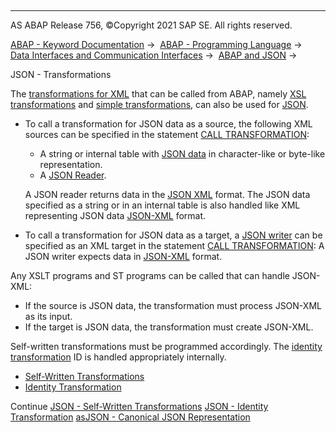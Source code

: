   

* * *

AS ABAP Release 756, ©Copyright 2021 SAP SE. All rights reserved.

[ABAP - Keyword Documentation](javascript:call_link\('abenabap.htm'\)) →  [ABAP - Programming Language](javascript:call_link\('abenabap_reference.htm'\)) →  [Data Interfaces and Communication Interfaces](javascript:call_link\('abenabap_data_communication.htm'\)) →  [ABAP and JSON](javascript:call_link\('abenabap_json.htm'\)) → 

JSON - Transformations

The [transformations for XML](javascript:call_link\('abenabap_xml_trafos.htm'\)) that can be called from ABAP, namely [XSL transformations](javascript:call_link\('abenxsl_transformation_glosry.htm'\) "Glossary Entry") and [simple transformations](javascript:call_link\('abensimple_transformation_glosry.htm'\) "Glossary Entry"), can also be used for [JSON](javascript:call_link\('abenjson_glosry.htm'\) "Glossary Entry").

-   To call a transformation for JSON data as a source, the following XML sources can be specified in the statement [CALL TRANSFORMATION](javascript:call_link\('abapcall_transformation.htm'\)):
    
    -   A string or internal table with [JSON data](javascript:call_link\('abenjson_oview.htm'\)) in character-like or byte-like representation.
    -   A [JSON Reader](javascript:call_link\('abenjson_reader_glosry.htm'\) "Glossary Entry").
    
    A JSON reader returns data in the [JSON XML](javascript:call_link\('abenjson_xml_glosry.htm'\) "Glossary Entry") format. The JSON data specified as a string or in an internal table is also handled like XML representing JSON data [JSON-XML](javascript:call_link\('abenjson_xml_glosry.htm'\) "Glossary Entry") format.
    
-   To call a transformation for JSON data as a target, a [JSON writer](javascript:call_link\('abenjson_writer_glosry.htm'\) "Glossary Entry") can be specified as an XML target in the statement [CALL TRANSFORMATION](javascript:call_link\('abapcall_transformation.htm'\)): A JSON writer expects data in [JSON-XML](javascript:call_link\('abenjson_xml_glosry.htm'\) "Glossary Entry") format.

Any XSLT programs and ST programs can be called that can handle JSON-XML:

-   If the source is JSON data, the transformation must process JSON-XML as its input.
-   If the target is JSON data, the transformation must create JSON-XML.

Self-written transformations must be programmed accordingly. The [identity transformation](javascript:call_link\('abenid_trafo_glosry.htm'\) "Glossary Entry") ID is handled appropriately internally.

-   [Self-Written Transformations](javascript:call_link\('abenabap_json_trafos_self.htm'\))
-   [Identity Transformation](javascript:call_link\('abenabap_json_trafo_id.htm'\))

Continue
[JSON - Self-Written Transformations](javascript:call_link\('abenabap_json_trafos_self.htm'\))
[JSON - Identity Transformation](javascript:call_link\('abenabap_json_trafo_id.htm'\))
[asJSON - Canonical JSON Representation](javascript:call_link\('abenabap_asjson.htm'\))